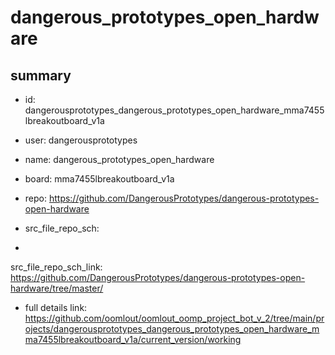 # dangerous_prototypes_open_hardware
 
## summary 
* id: dangerousprototypes_dangerous_prototypes_open_hardware_mma7455lbreakoutboard_v1a
* user: dangerousprototypes
* name: dangerous_prototypes_open_hardware
* board: mma7455lbreakoutboard_v1a
* repo: https://github.com/DangerousPrototypes/dangerous-prototypes-open-hardware



* src_file_repo_sch: 
*
 src_file_repo_sch_link: https://github.com/DangerousPrototypes/dangerous-prototypes-open-hardware/tree/master/
* full details link: https://github.com/oomlout/oomlout_oomp_project_bot_v_2/tree/main/projects/dangerousprototypes_dangerous_prototypes_open_hardware_mma7455lbreakoutboard_v1a/current_version/working  






